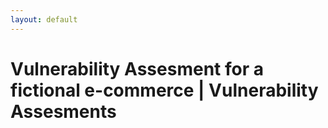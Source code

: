```yaml
---
layout: default
---
```


# Vulnerability Assesment for a fictional e-commerce | Vulnerability Assesments
